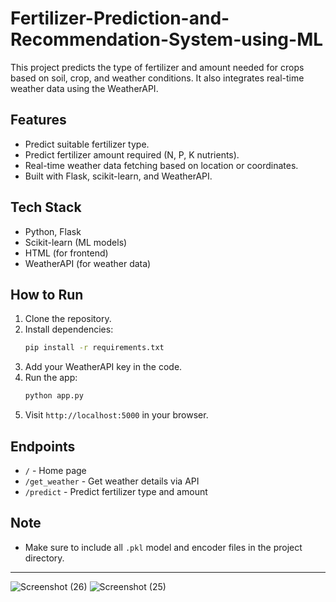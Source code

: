 # Fertilizer-Prediction-and-Recommendation-System-using-ML
This project predicts the type of fertilizer and amount needed for crops based on soil, crop, and weather conditions. It also integrates real-time weather data using the WeatherAPI.




## Features
- Predict suitable fertilizer type.
- Predict fertilizer amount required (N, P, K nutrients).
- Real-time weather data fetching based on location or coordinates.
- Built with Flask, scikit-learn, and WeatherAPI.

## Tech Stack
- Python, Flask
- Scikit-learn (ML models)
- HTML (for frontend)
- WeatherAPI (for weather data)

## How to Run
1. Clone the repository.
2. Install dependencies:
   ```bash
   pip install -r requirements.txt
   ```
3. Add your WeatherAPI key in the code.
4. Run the app:
   ```bash
   python app.py
   ```
5. Visit `http://localhost:5000` in your browser.

## Endpoints
- `/` - Home page
- `/get_weather` - Get weather details via API
- `/predict` - Predict fertilizer type and amount

## Note
- Make sure to include all `.pkl` model and encoder files in the project directory.

---

![Screenshot (26)](https://github.com/user-attachments/assets/c243d39f-35df-4d73-a852-f3011c2037cc)
![Screenshot (25)](https://github.com/user-attachments/assets/014a9cf5-2875-4b57-be70-fe0a83c5a06e)
